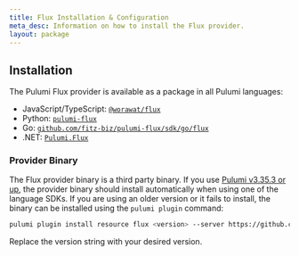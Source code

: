```yaml
---
title: Flux Installation & Configuration
meta_desc: Information on how to install the Flux provider.
layout: package
---
```


## Installation

The Pulumi Flux provider is available as a package in all Pulumi languages:

* JavaScript/TypeScript: [`@worawat/flux`](https://www.npmjs.com/package/@worawat/flux)
* Python: [`pulumi-flux`](https://pypi.org/project/pulumi-flux/)
* Go: [`github.com/fitz-biz/pulumi-flux/sdk/go/flux`](https://pkg.go.dev/github.com/fitz-biz/pulumi-flux/sdk)
* .NET: [`Pulumi.Flux`](https://www.nuget.org/packages/Pulumi.Flux)

### Provider Binary

The Flux provider binary is a third party binary. If you use [Pulumi v3.35.3 or up](https://www.pulumi.com/docs/guides/pulumi-packages/how-to-author/#support-for-github-releases), the provider binary should install automatically when using one of the language SDKs. If you are using an older version or it fails to install, the binary can be installed using the `pulumi plugin` command:

```bash
pulumi plugin install resource flux <version> --server https://github.com/fitz-biz/pulumi-flux/releases/download/<version>
```

Replace the version string with your desired version.
